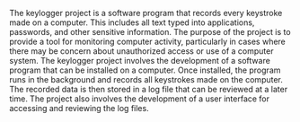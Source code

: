 The keylogger project is a software program that records every keystroke made on
a computer. This includes all text typed into applications, passwords, and other
sensitive information. The purpose of the project is to provide a tool for monitoring
computer activity, particularly in cases where there may be concern about
unauthorized access or use of a computer system.
The keylogger project involves the development of a software program that can be
installed on a computer. Once installed, the program runs in the background and
records all keystrokes made on the computer. The recorded data is then stored in
a log file that can be reviewed at a later time. The project also involves the
development of a user interface for accessing and reviewing the log files.
